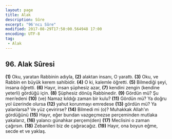 ```yaml
---
layout: page
title: Alak
description: Sûre
excerpt: "96'ncı Sûre"
modified: 2017-08-29T17:50:00.564948 17:00
encoding: UTF-8
tag: 
 - Alak
---
```


## 96. Alak Sûresi
**(1)** Oku, yaratan Rabbinin adıyla,
**(2)** alaktan insanı, O yarattı.
**(3)** Oku, ve Rabbin en büyük kerem sahibidir.
**(4)** O ki, kalemle öğretti.
**(5)** Bilmediği şeyi, insana öğretti.
**(6)** Hayır, insan şüphesiz azar,
**(7)** kendini zengin (kendine yeterli) gördüğü için.
**(8)** Şüphesiz dönüş Rabbinedir.
**(9)** Gördün mü? Şu men’edeni
**(10)** (ve) Namaz kıldığı zaman bir kulu?
**(11)** Gördün mü? Ya doğru yol üzerinde olursa
**(12)** yahut korunmayı emredese
**(13)** gördün mü? Ya yalanlarsa? Ve yüz çevirirse?
**(14)** Bilmedi mi (o)? Muhakkak Allah'ın gördüğünü
**(15)** Hayır, eğer bundan vazgeçmezse perçeminden mutlaka yakalarız, 
**(16)** yalancı günahkar perçem(den)
**(17)** Meclisini o zaman çağırsın.
**(18)** Zebanileri biz de çağıracağız.
**(19)** Hayır, ona boyun eğme, secde et ve yaklaş.

